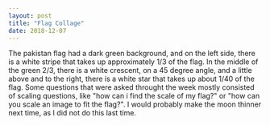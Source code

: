 ```yaml
---
layout: post
title: "Flag Collage"
date: 2018-12-07
---
```


The pakistan flag had a dark green background, and on the left side, there is a white stripe that takes up approximately 1/3 of the flag. In the middle of the green 2/3, there is a white crescent, on a 45 degree angle, and a little above and to the right, there is a white star that takes up about 1/40 of the flag. Some questions that were asked throught the week mostly consisted of scaling questions, like "how can i find the scale of my flag?" or "how can you scale an image to fit the flag?". I would probably make the moon thinner next time, as I did not do this last time. 
